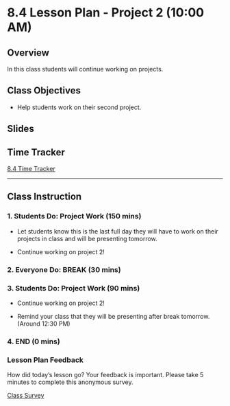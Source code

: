 # 8.4 Lesson Plan - Project 2 (10:00 AM)

## Overview

In this class students will continue working on projects.

## Class Objectives

* Help students work on their second project.

## Slides

## Time Tracker

[8.4 Time Tracker](https://docs.google.com/spreadsheets/d/1XqG8uuuz3CEuaqAd0SvZJOBq0ZkL5BnGQ4WrF9z2fV8/edit?usp=sharing)

- - -

## Class Instruction

### 1. Students Do: Project Work (150 mins)

* Let students know this is the last full day they will have to work on their projects in class and will be presenting tomorrow.

* Continue working on project 2!

### 2. Everyone Do: BREAK (30 mins)

### 3. Students Do: Project Work (90 mins)

* Continue working on project 2!

* Remind your class that they will be presenting after break tomorrow. (Around 12:30 PM)

### 4. END (0 mins)

### Lesson Plan Feedback

How did today’s lesson go? Your feedback is important. Please take 5 minutes to complete this anonymous survey.

[Class Survey](https://forms.gle/nYLbt6NZUNJMJ1h38)

